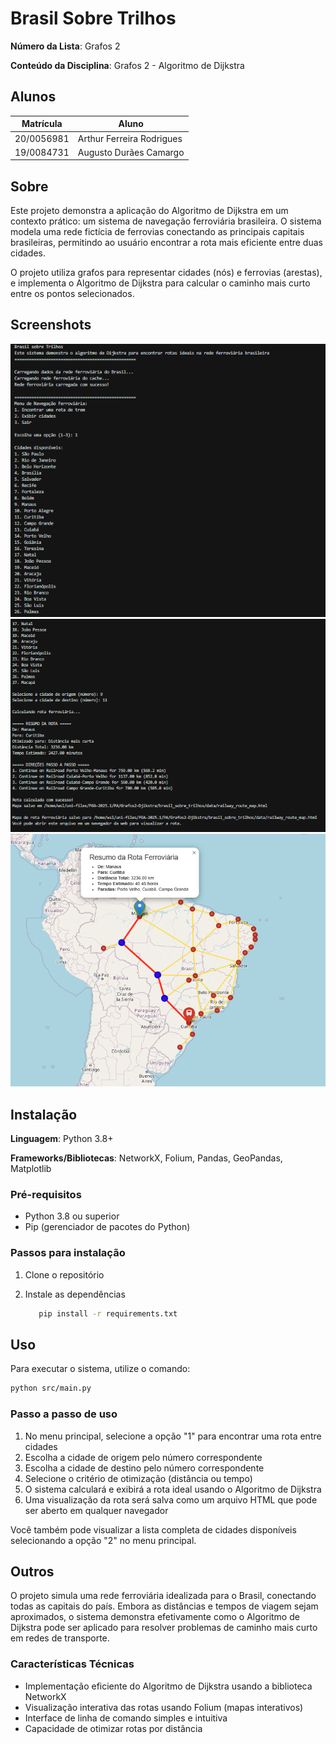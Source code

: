 # Brasil Sobre Trilhos

**Número da Lista**: Grafos 2

**Conteúdo da Disciplina**: Grafos 2 - Algoritmo de Dijkstra

## Alunos

| Matrícula  | Aluno                     |
| ---------- | ------------------------- |
| 20/0056981 | Arthur Ferreira Rodrigues |
| 19/0084731 | Augusto Durães Camargo    |

## Sobre

Este projeto demonstra a aplicação do Algoritmo de Dijkstra em um contexto prático: um sistema de navegação ferroviária brasileira. O sistema modela uma rede fictícia de ferrovias conectando as principais capitais brasileiras, permitindo ao usuário encontrar a rota mais eficiente entre duas cidades.

O projeto utiliza grafos para representar cidades (nós) e ferrovias (arestas), e implementa o Algoritmo de Dijkstra para calcular o caminho mais curto entre os pontos selecionados.

## Screenshots

![Execução no terminal](./img/terminal_example_1.png)
![Execução no terminal](./img/terminal_example_2.png)
![Resultado da execução](./img/route_example.png)

## Instalação

**Linguagem**: Python 3.8+

**Frameworks/Bibliotecas**: NetworkX, Folium, Pandas, GeoPandas, Matplotlib

### Pré-requisitos

- Python 3.8 ou superior
- Pip (gerenciador de pacotes do Python)

### Passos para instalação

1. Clone o repositório

2. Instale as dependências

   ```bash
      pip install -r requirements.txt
   ```

## Uso

Para executar o sistema, utilize o comando:

```bash
python src/main.py
```

### Passo a passo de uso

1. No menu principal, selecione a opção "1" para encontrar uma rota entre cidades
2. Escolha a cidade de origem pelo número correspondente
3. Escolha a cidade de destino pelo número correspondente
4. Selecione o critério de otimização (distância ou tempo)
5. O sistema calculará e exibirá a rota ideal usando o Algoritmo de Dijkstra
6. Uma visualização da rota será salva como um arquivo HTML que pode ser aberto em qualquer navegador

Você também pode visualizar a lista completa de cidades disponíveis selecionando a opção "2" no menu principal.

## Outros

O projeto simula uma rede ferroviária idealizada para o Brasil, conectando todas as capitais do país. Embora as distâncias e tempos de viagem sejam aproximados, o sistema demonstra efetivamente como o Algoritmo de Dijkstra pode ser aplicado para resolver problemas de caminho mais curto em redes de transporte.

### Características Técnicas

- Implementação eficiente do Algoritmo de Dijkstra usando a biblioteca NetworkX
- Visualização interativa das rotas usando Folium (mapas interativos)
- Interface de linha de comando simples e intuitiva
- Capacidade de otimizar rotas por distância

